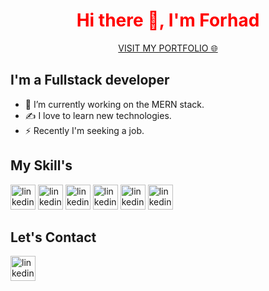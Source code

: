 <h1 align="center" style="color:red">Hi there 👋, I'm Forhad </h1>
<p align="center"><a href="https://shamsul-haque-forhad.netlify.app/">VISIT MY PORTFOLIO 🌐</a></P>


<h2> I'm a Fullstack developer</h2>

- 🔭 I’m currently working on the MERN stack.
- ✍️ I love to learn new technologies.
- ⚡ Recently I'm seeking a job.

<h2> My Skill's</h2>

<img src="https://img.icons8.com/color/48/000000/nodejs.png" alt='linkedin' height='40' >     <img src="https://cdn-icons-png.flaticon.com/512/919/919851.png" alt='linkedin' height='40' >     <img src="https://img.icons8.com/color/48/000000/mongodb.png" alt='linkedin' height='40' >     <img src="https://img.icons8.com/fluency/48/000000/mysql-logo.png" alt='linkedin' height='40' >     <img src="https://img.icons8.com/color/48/000000/css3.png" alt='linkedin' height='40' >     <img src="https://img.icons8.com/color/48/000000/html-5--v1.png" alt='linkedin' height='40' >


<h2> Let's Contact</h2>

[<img src='https://img.icons8.com/fluency/48/000000/linkedin.png' alt='linkedin' height='40'>](https://www.linkedin.com/in/shamsul-haque-forhad/)
